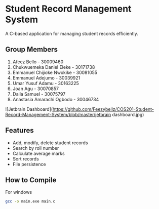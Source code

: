 # Student Record Management System

A C-based application for managing student records efficiently.

## Group Members
1. Afeez Bello - 30009460
2. Chukwuemeka Daniel Eleke - 30171738
3. Emmanuel Chijioke Nwokike - 30081055
4. Emmanuel Adejumo - 30039921
5. Umar Yusuf Adamu - 30163225
6. Joan Agu - 30070857
7. Dalla Samuel - 30075797
8. Anastasia Amarachi Ogbodo - 30046734


![Jetbrain Dashboard](https://github.com/Feezybellz/COS201-Student-Record-Management-System/blob/master/jetbrain dashboard.jpg)

## Features
- Add, modify, delete student records
- Search by roll number
- Calculate average marks
- Sort records
- File persistence

## How to Compile

For windows

```bash
gcc -o main.exe main.c